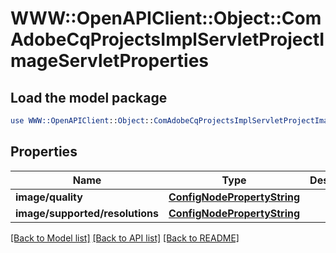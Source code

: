 # WWW::OpenAPIClient::Object::ComAdobeCqProjectsImplServletProjectImageServletProperties

## Load the model package
```perl
use WWW::OpenAPIClient::Object::ComAdobeCqProjectsImplServletProjectImageServletProperties;
```

## Properties
Name | Type | Description | Notes
------------ | ------------- | ------------- | -------------
**image/quality** | [**ConfigNodePropertyString**](ConfigNodePropertyString.md) |  | [optional] 
**image/supported/resolutions** | [**ConfigNodePropertyString**](ConfigNodePropertyString.md) |  | [optional] 

[[Back to Model list]](../README.md#documentation-for-models) [[Back to API list]](../README.md#documentation-for-api-endpoints) [[Back to README]](../README.md)


